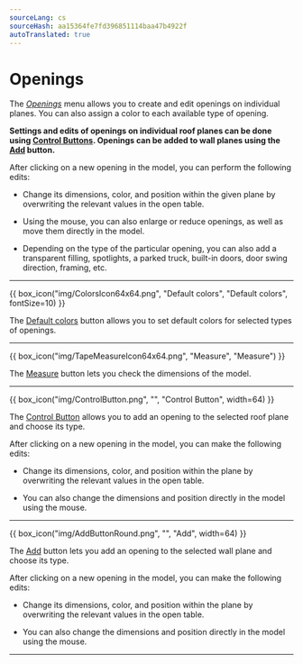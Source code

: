 ```yaml
---
sourceLang: cs
sourceHash: aa15364fe7fd396851114baa47b4922f
autoTranslated: true
---
```


<h1>Openings</h1>

<p>The <u><i>Openings</i></u> menu allows you to create and edit openings on individual planes. You can also assign a color to each available type of opening.</p>
<p><b>Settings and edits of openings on individual roof planes can be done using <u>Control Buttons</u>. Openings can be added to wall planes using the <u>Add</u> button.</b></p>

<p>After clicking on a new opening in the model, you can perform the following edits:</p>
<ul>
  <li><p>Change its dimensions, color, and position within the given plane by overwriting the relevant values in the open table.</p></li>
  <li><p>Using the mouse, you can also enlarge or reduce openings, as well as move them directly in the model.</p></li>
  <li><p>Depending on the type of the particular opening, you can also add a transparent filling, spotlights, a parked truck, built-in doors, door swing direction, framing, etc.</p></li>
</ul>

<hr class="main">

<p>
{{ box_icon("img/ColorsIcon64x64.png", "Default colors", "Default colors", fontSize=10) }}
</p>

<p>The <u>Default colors</u> button allows you to set default colors for selected types of openings.</p>

<hr class="main">

<p>
{{ box_icon("img/TapeMeasureIcon64x64.png", "Measure", "Measure") }}
</p>

<p>The <u>Measure</u> button lets you check the dimensions of the model.</p>

<hr class="main">

<p>
{{ box_icon("img/ControlButton.png", "", "Control Button", width=64) }}
</p>

<p>The <u>Control Button</u> allows you to add an opening to the selected roof plane and choose its type.</p>
<p>After clicking on a new opening in the model, you can make the following edits:</p>
<ul>
  <li><p>Change its dimensions, color, and position within the plane by overwriting the relevant values in the open table.</p></li>
  <li><p>You can also change the dimensions and position directly in the model using the mouse.</p></li>
</ul>

<hr class="main">

<p>
{{ box_icon("img/AddButtonRound.png", "", "Add", width=64) }}
</p>

<p>The <u>Add</u> button lets you add an opening to the selected wall plane and choose its type.</p>
<p>After clicking on a new opening in the model, you can make the following edits:</p>
<ul>
  <li><p>Change its dimensions, color, and position within the plane by overwriting the relevant values in the open table.</p></li>
  <li><p>You can also change the dimensions and position directly in the model using the mouse.</p></li>
</ul>

<hr class="main">

<!-- product: HiStruct Building Configurator -->